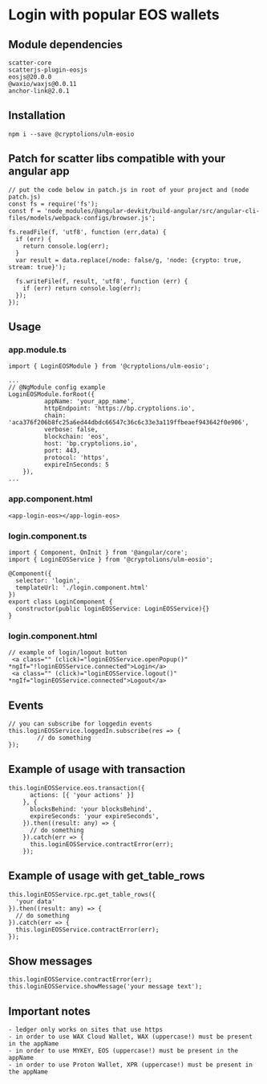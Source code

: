 # Login with popular EOS wallets

## Module dependencies

```
scatter-core
scatterjs-plugin-eosjs
eosjs@20.0.0
@waxio/waxjs@0.0.11
anchor-link@2.0.1
```

## Installation

```
npm i --save @cryptolions/ulm-eosio
```

## Patch for scatter libs compatible with your angular app

```
// put the code below in patch.js in root of your project and (node patch.js)
const fs = require('fs');
const f = 'node_modules/@angular-devkit/build-angular/src/angular-cli-files/models/webpack-configs/browser.js';

fs.readFile(f, 'utf8', function (err,data) {
  if (err) {
    return console.log(err);
  }
  var result = data.replace(/node: false/g, 'node: {crypto: true, stream: true}');

  fs.writeFile(f, result, 'utf8', function (err) {
    if (err) return console.log(err);
  });
});
```

## Usage

### app.module.ts

```
import { LoginEOSModule } from '@cryptolions/ulm-eosio';

...
// @NgModule config example
LoginEOSModule.forRoot({
          appName: 'your_app_name',
          httpEndpoint: 'https://bp.cryptolions.io',
          chain: 'aca376f206b8fc25a6ed44dbdc66547c36c6c33e3a119ffbeaef943642f0e906',
          verbose: false,
          blockchain: 'eos',
          host: 'bp.cryptolions.io',
          port: 443,
          protocol: 'https',
          expireInSeconds: 5
    }),
...

```

### app.component.html

```
<app-login-eos></app-login-eos>
```

### login.component.ts

```
import { Component, OnInit } from '@angular/core';
import { LoginEOSService } from '@cryptolions/ulm-eosio';

@Component({
  selector: 'login',
  templateUrl: './login.component.html'
})
export class LoginComponent {
  constructor(public loginEOSService: LoginEOSService){}
}

```

### login.component.html

```
// example of login/logout button
 <a class="" (click)="loginEOSService.openPopup()" *ngIf="!loginEOSService.connected">Login</a>
 <a class="" (click)="loginEOSService.logout()" *ngIf="loginEOSService.connected">Logout</a>
```

## Events

```
// you can subscribe for loggedin events
this.loginEOSService.loggedIn.subscribe(res => {
        // do something
});
```

## Example of usage with transaction

```
this.loginEOSService.eos.transaction({
      actions: [{ 'your actions' }]
    }, {
      blocksBehind: 'your blocksBehind',
      expireSeconds: 'your expireSeconds',
    }).then((result: any) => {
      // do something
    }).catch(err => {
      this.loginEOSService.contractError(err);
    });
```

## Example of usage with get_table_rows

```
this.loginEOSService.rpc.get_table_rows({
  'your data'
}).then((result: any) => {
  // do something
}).catch(err => {
  this.loginEOSService.contractError(err);
});
```

## Show messages

```
this.loginEOSService.contractError(err);
this.loginEOSService.showMessage('your message text');
```

## Important notes

```
- ledger only works on sites that use https
- in order to use WAX Cloud Wallet, WAX (uppercase!) must be present in the appName
- in order to use MYKEY, EOS (uppercase!) must be present in the appName
- in order to use Proton Wallet, XPR (uppercase!) must be present in the appName
```
